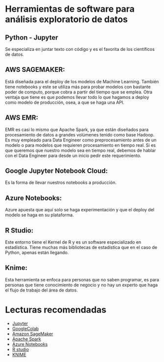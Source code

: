 # Herramientas de software para análisis exploratorio de datos

## Python - Jupyter
 Se especializa en juntar texto con código y es el favorita de los científicos de datos.

## AWS SAGEMAKER: 
Está diseñada para el deploy de los modelos de Machine Learning. También tiene notebooks y este se utiliza más para probar modelos con bastante poder de computo, porque cobra a partir del tiempo que se emplea. Otra ventaja que tiene es que podemos llevar todo lo que hagamos a deploy como modelo de producción, osea, a que se haga una API.

## AWS EMR: 
EMR es casi lo mismo que Apache Spark, ya que están diseñados para procesamiento de datos a grandes volúmenes tenido como base Hadoop. Es muy empleado para Data Engineer como preprocesamiento antes de un modelo o para modelos que requieren procesamiento en tiempo real. Si es que queremos que nuestro modelo sea en tiempo real, debemos de hablar con el Data Engineer para desde un inicio pedir este requerimiento.

## Google Jupyter Notebook Cloud: 
Es la forma de llevar nuestros notebooks a producción.

## Azure Notebooks: 
Azure apuesta que aquí solo se haga experimentación y que el deploy del modelo se haga en su plataforma.

## R Studio: 
Este entorno tiene el Kernel de R y es un software especializado en estadística. Tiene muchas más bibliotecas de estadística que en el caso de Python, apenas están llegando.

## Knime: 
Esta herramienta se enfoca para personas que no saben programar, es para personas que tiene conocimiento de negocio y no hay un experto que haga el flujo de trabajo del área de datos.

# Lecturas recomendadas

- [Jupyter](https://jupyter.org/)
- [GoogleColab](https://colab.research.google.com/)
- [Amazon SageMaker](https://aws.amazon.com/es/sagemaker/)
- [Apache Spark](https://spark.apache.org/)
- [Azure Notebooks](https://visualstudio.microsoft.com/es/vs/features/notebooks-at-microsoft/)
- [R studio](https://www.rstudio.com/)
- [KNIME](https://www.knime.com/)